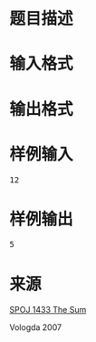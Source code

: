 

# 题目描述



# 输入格式



# 输出格式



# 样例输入


<pre>12</pre>

# 样例输出


<pre>5</pre>

# 来源


<p>
<a href="http://www.spoj.com/problems/KPSUM/" target="_blank">SPOJ 1433 The Sum</a> 
</p>
<p>
Vologda 2007
</p>
